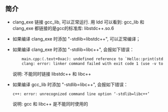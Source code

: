 ## 简介

- clang_exe 链接 gcc_lib, 可以正常运行. 用 ldd 可以看到: gcc_lib 和 clang_exe 都链接的是gcc的标准库: libstdc++.so.6

- 如果编译 clang_exe 时添加 "-stdlib=libstdc++", 可以正常编译；

- 如果编译 clang_exe 时添加 "-stdlib=libc++", 会报如下错误：
    ```txt
        main.cpp:(.text+0xac): undefined reference to `Hello::print(std::__1::basic_string<char, std::__1::char_traits<char>, std::__1::allocator<char> >)'
        clang: error: linker command failed with exit code 1 (use -v to see invocation)
    ```

    说明: 不能同时链接 libstdc++ 和 libc++

- 如果编译 gcc_lib 时添加 "-stdlib=libc++", 会报如下错误：
    ```txt
    c++: error: unrecognized command line option ‘-stdlib=libc++’
    ```
    说明: gcc 和 libc++ 是不能同时使用的
